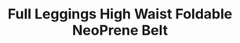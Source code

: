 ---
layout: product
title: Full Leggings High Waist Foldable NeoPrene Belt
product_image: /active/lt0061-black.png
product_image_hover: /active/lt0061-blue.png
price: '38.00'
category: leggings
---